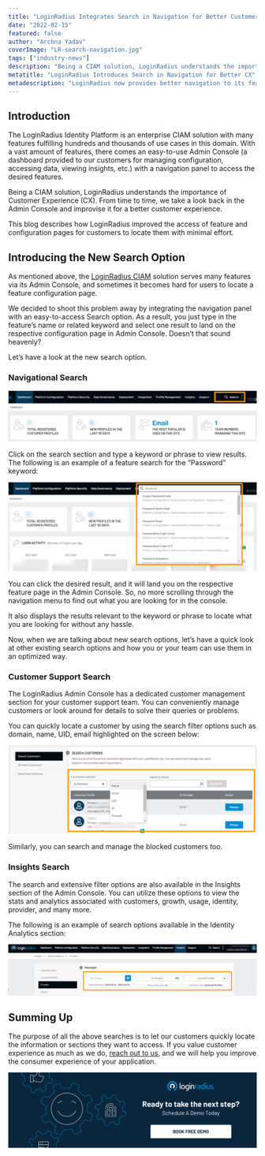```yaml
---
title: "LoginRadius Integrates Search in Navigation for Better Customer Experience"
date: "2022-02-15"
featured: false 
author: "Archna Yadav"
coverImage: "LR-search-navigation.jpg"
tags: ["industry-news"]
description: "Being a CIAM solution, LoginRadius understands the importance of customer experience. From time to time, we take a look back in the Admin Console and keep improvising it. This time we worked on the Search in navigation."
metatitle: "LoginRadius Introduces Search in Navigation for Better CX"
metadescription: "LoginRadius now provides better navigation to its feature and configuration pages with an improved Search option. Learn how the CIAM platform is improvising CX."
---
```



## Introduction 

The LoginRadius Identity Platform is an enterprise CIAM solution with many features fulfilling hundreds and thousands of use cases in this domain. With a vast amount of features, there comes an easy-to-use Admin Console (a dashboard provided to our customers for managing configuration, accessing data, viewing insights, etc.) with a navigation panel to access the desired features.

Being a CIAM solution, LoginRadius understands the importance of Customer Experience (CX). From time to time, we take a look back in the Admin Console and improvise it for a better customer experience.

This blog describes how LoginRadius improved the access of feature and configuration pages for customers to locate them with minimal effort.


## Introducing the New Search Option

As mentioned above, the [LoginRadius CIAM](https://www.loginradius.com/) solution serves many features via its Admin Console, and sometimes it becomes hard for users to locate a feature configuration page.

We decided to shoot this problem away by integrating the navigation panel with an easy-to-access Search option. As a result, you just type in the feature’s name or related keyword and select one result to land on the respective configuration page in Admin Console. Doesn’t that sound heavenly? 

Let’s have a look at the new search option.


### Navigational Search



![1.png](1.png)


Click on the search section and type a keyword or phrase to view results. The following is an example of a feature search for the “Password” keyword:



![2.png](2.png)


You can click the desired result, and it will land you on the respective feature page in the Admin Console. So, no more scrolling through the navigation menu to find out what you are looking for in the console.

It also displays the results relevant to the keyword or phrase to locate what you are looking for without any hassle.

Now, when we are talking about new search options, let’s have a quick look at other existing search options and how you or your team can use them in an optimized way.


### Customer Support Search

The LoginRadius Admin Console has a dedicated customer management section for your customer support team. You can conveniently manage customers or look around for details to solve their queries or problems.

You can quickly locate a customer by using the search filter options such as domain, name, UID, email highlighted on the screen below:



![3](3.png)


Similarly, you can search and manage the blocked customers too. 


### Insights Search

The search and extensive filter options are also available in the Insights section of the Admin Console. You can utilize these options to view the stats and analytics associated with customers, growth, usage, identity, provider, and many more.

The following is an example of search options available in the Identity Analytics section:



![4](4.png)



## Summing Up

The purpose of all the above searches is to let our customers quickly locate the information or sections they want to access. If you value customer experience as much as we do, [reach out to us](https://www.loginradius.com/contact-us?utm_source=blog&utm_medium=web&utm_campaign=loginradius-integrates-search-navigation-better-cx), and we will help you improve the consumer experience of your application.


[![Book-a-demo-loginradius](../../assets/book-a-demo-loginradius.png)](https://www.loginradius.com/contact-us?utm_source=blog&utm_medium=web&utm_campaign=loginradius-integrates-search-navigation-better-cx)

